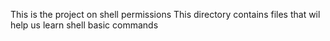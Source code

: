 This is the project on shell permissions
This directory contains files that wil help us learn shell basic commands


